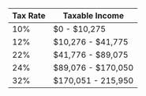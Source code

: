 

| Tax Rate  | Taxable Income  
|:----------|----------------
|   10%     |  $0 - $10,275   
|   12%     |  $10,276 - $41,775 
|   22%     |  $41,776 - $89,075                
|   24%     |  $89,076 - $170,050               
|   32%     |  $170,051 - 215,950                             